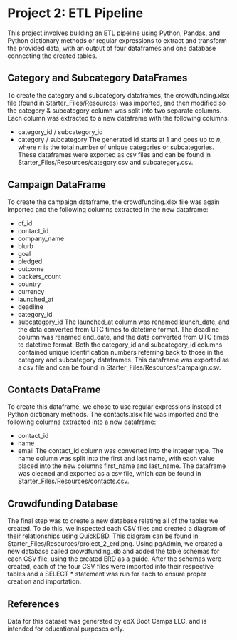 # Project 2: ETL Pipeline
This project involves building an ETL pipeline using Python, Pandas, and Python dictionary methods or regular expressions to extract and transform the provided data, with an output of four dataframes and one database connecting the created tables.

## Category and Subcategory DataFrames 
To create the category and subcategory dataframes, the crowdfunding.xlsx file (found in Starter_Files/Resources) was imported, and then modified so the category & subcategory column was split into two separate columns. Each column was extracted to a new dataframe with the following columns:
* category_id / subcategory_id
* category / subcategory
The generated id starts at 1 and goes up to _n_, where _n_ is the total number of unique categories or subcategories. These dataframes were exported as csv files and can be found in Starter_Files/Resources/category.csv and subcategory.csv.

## Campaign DataFrame 
To create the campaign dataframe, the crowdfunding.xlsx file was again imported and the following columns extracted in the new dataframe:
* cf_id
* contact_id
* company_name
* blurb
* goal
* pledged
* outcome
* backers_count
* country
* currency
* launched_at
* deadline
* category_id
* subcategory_id
The launched_at column was renamed launch_date, and the data converted from UTC times to datetime format. The deadline column  was renamed end_date, and the data converted from UTC times to datetime format. Both the category_id and subcategory_id columns contained unique identification numbers referring back to those in the category and subcategory dataframes. This dataframe was exported as a csv file and can be found in Starter_Files/Resources/campaign.csv.

 ## Contacts DataFrame
 To create this dataframe, we chose to use regular expressions instead of Python dictionary methods. The contacts.xlsx file was imported and the following columns extracted into a new dataframe:
 * contact_id
 * name
 * email
The contact_id column was converted into the integer type. The name column was split into the first and last name, with each value placed into the new columns first_name and last_name. The dataframe was cleaned and exported as a csv file, which can be found in Starter_Files/Resources/contacts.csv.

## Crowdfunding Database
The final step was to create a new database relating all of the tables we created. To do this, we inspected each CSV files and created a diagram of their relationships using QuickDBD. This diagram can be found in Starter_Files/Resources/project_2_erd.png. Using pgAdmin, we created a new database called crowdfunding_db and added the table schemas for each CSV file, using the created ERD as a guide. After the schemas were created, each of the four CSV files were imported into their respective tables and a SELECT * statement was run for each to ensure proper creation and importation.

## References 
Data for this dataset was generated by edX Boot Camps LLC, and is intended for educational purposes only.
